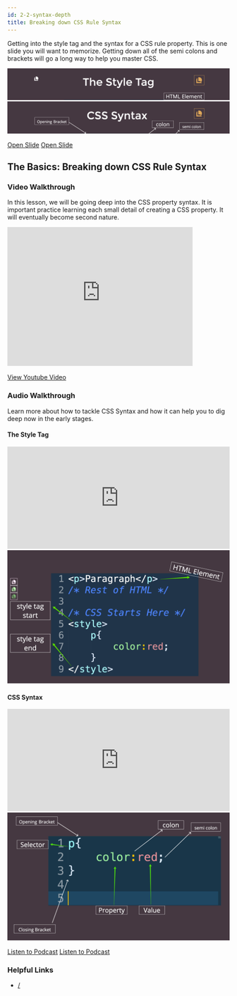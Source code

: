 ```yaml
---
id: 2-2-syntax-depth
title: Breaking down CSS Rule Syntax
---
```



<section class="inner-section">

<p>Getting into the style tag and the syntax for a CSS rule property. This is one slide you will want to memorize. Getting down all of the semi colons and brackets will go a long way to help you master CSS.</p>

<img src="https://raw.githubusercontent.com/lennyroyroy/basics-image/master/Basics Screenshots/styletag.png"/>

<img src="https://raw.githubusercontent.com/lennyroyroy/basics-image/master/Basics%20Screenshots/csssyntax1.png"/>

<a href="https://slides.com/lennyroyroy/deck-1#/4" target="_blank" class="button live-button">Open Slide</a> <a href="https://slides.com/lennyroyroy/deck-1#/5" target="_blank" class="button live-button">Open Slide</a>

</section>



<section class="inner-section">

<h2>The Basics: Breaking down CSS Rule Syntax</h2>

</section>


<!-- 
<section class="inner-section">

<h3>Codepen Lesson</h3>

<p>/</p>

<iframe height="650" style="width: 100%;" scrolling="no" title="The Basics: Breaking down CSS Rule Syntax" src="
//codepen.io/lennyroycodes/embed/preview///?height=300&theme-id=37020&default-tab=html,result&editable=true" frameborder="no" allowtransparency="true" allowfullscreen="true">
  See the Pen <a href='https://codepen.io/lennyroycodes/pen/MMvqML/'>{{Lesson_Title}}</a> by lennyroy
  (<a href='https://codepen.io/lennyroycodes'>@lennyroycodes</a>) on <a href='https://codepen.io'>CodePen</a>.
</iframe>


<a href="/" target="_blank" class="button live-button">Open Codepen</a>



</section> -->



<section class="inner-section">

<h3>Video Walkthrough</h3>

<p>In this lesson, we will be going deep into the CSS property syntax. It is important practice learning each small detail of creating a CSS property. It will eventually become second nature. </p>

<div class="video-responsive">
    <iframe width="420" height="315" src="https://www.youtube.com/embed/bJqCowPJ5F0?autoplay=0&rel=0" frameborder="0" allowfullscreen></iframe>
</div>


<a href="https://youtu.be/bJqCowPJ5F0" target="_blank" class="button live-button">View Youtube Video</a>


</section>



<section class="inner-section">

<h3>Audio Walkthrough</h3> 

<p>Learn more about how to tackle CSS Syntax and how it can help you to dig deep now in the early stages.</p>


<h4>The Style Tag</h4>

<iframe src="https://open.spotify.com/embed-podcast/episode/1iABqmFNNlkH8xkaYUQub2" width="100%" height="232" frameborder="0" allowtransparency="true" allow="encrypted-media"></iframe>
<br>
<img src="https://raw.githubusercontent.com/lennyroyroy/basics-image/master/Basics%20Screenshots/style-syntax-3.png"/>

<h4>CSS Syntax</h4>

<iframe src="https://open.spotify.com/embed-podcast/episode/1iABqmFNNlkH8xkaYUQub2" width="100%" height="232" frameborder="0" allowtransparency="true" allow="encrypted-media"></iframe>
<br>
<img src="https://raw.githubusercontent.com/lennyroyroy/basics-image/master/Basics%20Screenshots/style-syntax-4.png"/>


<a href="https://anchor.fm/lennyroy-robles4/episodes/The-Basics-The-Style-Tag-e4gevf" target="_blank" class="button live-button">Listen to Podcast</a> <a href="https://anchor.fm/lennyroy-robles4/episodes/The-Basics-CSS-Syntax-e4gf2i" target="_blank" class="button live-button">Listen to Podcast</a>

</section>


<section class="inner-section">

<h3>Helpful Links</h3>
<ul>
    <li>
      <a href="/" target="_blank">/</a>
    </li>
</ul>

</section>